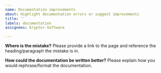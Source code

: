 ```yaml
---
name: Documentation improvements
about: Highlight documentation errors or suggest improvements
title: ''
labels: documentation
assignees: Kryptor-Software

---
```


**Where is the mistake?**
Please provide a link to the page and reference the heading/paragraph the mistake is in.

**How could the documentation be written better?**
Please explain how you would rephrase/format the documentation.
